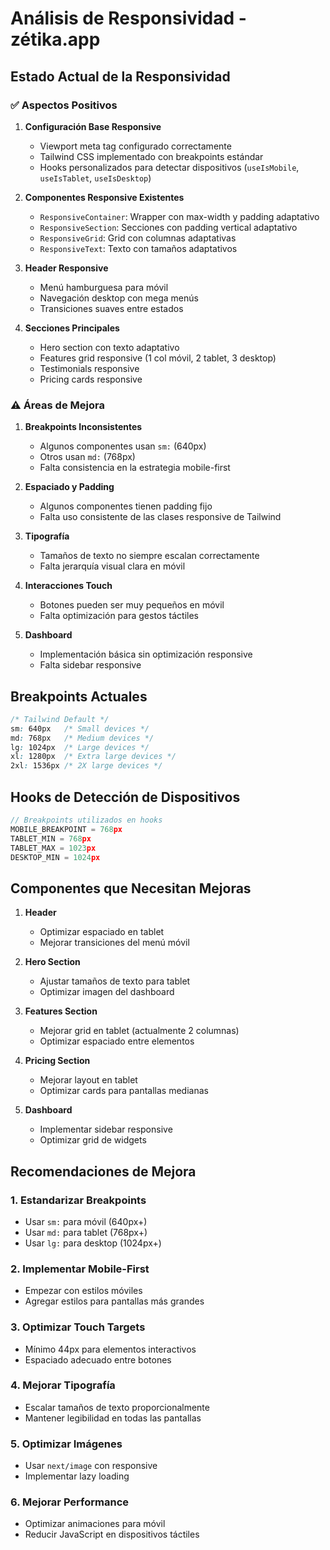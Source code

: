 # Análisis de Responsividad - zétika.app

## Estado Actual de la Responsividad

### ✅ Aspectos Positivos

1. **Configuración Base Responsive**
   - Viewport meta tag configurado correctamente
   - Tailwind CSS implementado con breakpoints estándar
   - Hooks personalizados para detectar dispositivos (`useIsMobile`, `useIsTablet`, `useIsDesktop`)

2. **Componentes Responsive Existentes**
   - `ResponsiveContainer`: Wrapper con max-width y padding adaptativo
   - `ResponsiveSection`: Secciones con padding vertical adaptativo
   - `ResponsiveGrid`: Grid con columnas adaptativas
   - `ResponsiveText`: Texto con tamaños adaptativos

3. **Header Responsive**
   - Menú hamburguesa para móvil
   - Navegación desktop con mega menús
   - Transiciones suaves entre estados

4. **Secciones Principales**
   - Hero section con texto adaptativo
   - Features grid responsive (1 col móvil, 2 tablet, 3 desktop)
   - Testimonials responsive
   - Pricing cards responsive

### ⚠️ Áreas de Mejora

1. **Breakpoints Inconsistentes**
   - Algunos componentes usan `sm:` (640px)
   - Otros usan `md:` (768px)
   - Falta consistencia en la estrategia mobile-first

2. **Espaciado y Padding**
   - Algunos componentes tienen padding fijo
   - Falta uso consistente de las clases responsive de Tailwind

3. **Tipografía**
   - Tamaños de texto no siempre escalan correctamente
   - Falta jerarquía visual clara en móvil

4. **Interacciones Touch**
   - Botones pueden ser muy pequeños en móvil
   - Falta optimización para gestos táctiles

5. **Dashboard**
   - Implementación básica sin optimización responsive
   - Falta sidebar responsive

## Breakpoints Actuales

```css
/* Tailwind Default */
sm: 640px   /* Small devices */
md: 768px   /* Medium devices */
lg: 1024px  /* Large devices */
xl: 1280px  /* Extra large devices */
2xl: 1536px /* 2X large devices */
```

## Hooks de Detección de Dispositivos

```typescript
// Breakpoints utilizados en hooks
MOBILE_BREAKPOINT = 768px
TABLET_MIN = 768px
TABLET_MAX = 1023px
DESKTOP_MIN = 1024px
```

## Componentes que Necesitan Mejoras

1. **Header**
   - Optimizar espaciado en tablet
   - Mejorar transiciones del menú móvil

2. **Hero Section**
   - Ajustar tamaños de texto para tablet
   - Optimizar imagen del dashboard

3. **Features Section**
   - Mejorar grid en tablet (actualmente 2 columnas)
   - Optimizar espaciado entre elementos

4. **Pricing Section**
   - Mejorar layout en tablet
   - Optimizar cards para pantallas medianas

5. **Dashboard**
   - Implementar sidebar responsive
   - Optimizar grid de widgets

## Recomendaciones de Mejora

### 1. Estandarizar Breakpoints
- Usar `sm:` para móvil (640px+)
- Usar `md:` para tablet (768px+)
- Usar `lg:` para desktop (1024px+)

### 2. Implementar Mobile-First
- Empezar con estilos móviles
- Agregar estilos para pantallas más grandes

### 3. Optimizar Touch Targets
- Mínimo 44px para elementos interactivos
- Espaciado adecuado entre botones

### 4. Mejorar Tipografía
- Escalar tamaños de texto proporcionalmente
- Mantener legibilidad en todas las pantallas

### 5. Optimizar Imágenes
- Usar `next/image` con responsive
- Implementar lazy loading

### 6. Mejorar Performance
- Optimizar animaciones para móvil
- Reducir JavaScript en dispositivos táctiles 